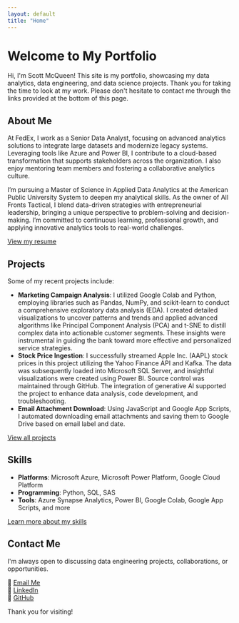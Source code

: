 ```yaml
---
layout: default
title: "Home"
---
```


# **Welcome to My Portfolio**

Hi, I'm Scott McQueen! This site is my portfolio, showcasing my data analytics, data engineering, and data science projects. Thank you for taking the time to look at my work. Please don't hesitate to contact me through the links provided at the bottom of this page.

## **About Me**
At FedEx, I work as a Senior Data Analyst, focusing on advanced analytics solutions to integrate large datasets and modernize legacy systems. Leveraging tools like Azure and Power BI, I contribute to a cloud-based transformation that supports stakeholders across the organization. I also enjoy mentoring team members and fostering a collaborative analytics culture.

I’m pursuing a Master of Science in Applied Data Analytics at the American Public University System to deepen my analytical skills. As the owner of All Fronts Tactical, I blend data-driven strategies with entrepreneurial leadership, bringing a unique perspective to problem-solving and decision-making. I’m committed to continuous learning, professional growth, and applying innovative analytics tools to real-world challenges.

[View my resume](https://smcqueen2023.github.io/skills-github-pages/resume/)

## **Projects**
Some of my recent projects include:
- **Marketing Campaign Analysis**: I utilized Google Colab and Python, employing libraries such as Pandas, NumPy, and scikit-learn to conduct a comprehensive exploratory data analysis (EDA). I created detailed visualizations to uncover patterns and trends and applied advanced algorithms like Principal Component Analysis (PCA) and t-SNE to distill complex data into actionable customer segments. These insights were instrumental in guiding the bank toward more effective and personalized service strategies.
- **Stock Price Ingestion**: I successfully streamed Apple Inc. (AAPL) stock prices in this project utilizing the Yahoo Finance API and Kafka. The data was subsequently loaded into Microsoft SQL Server, and insightful visualizations were created using Power BI. Source control was maintained through GitHub. The integration of generative AI supported the project to enhance data analysis, code development, and troubleshooting.
- **Email Attachment Download**: Using JavaScript and Google App Scripts, I automated downloading email attachments and saving them to Google Drive based on email label and date.

[View all projects](/projects/)

## **Skills**
- **Platforms**: Microsoft Azure, Microsoft Power Platform, Google Cloud Platform
- **Programming**: Python, SQL, SAS
- **Tools**: Azure Synapse Analytics, Power BI, Google Colab, Google App Scripts, and more

[Learn more about my skills](https://smcqueen2023.github.io/skills-github-pages/skill.html)

## **Contact Me**
I'm always open to discussing data engineering projects, collaborations, or opportunities.  

📧 [Email Me](mailto:scottmcqueen2023@gmail.com)  
🔗 [LinkedIn](https://www.linkedin.com/in/smmcqueen/)  
🐙 [GitHub](https://github.com/SMcQueen2023/)  

Thank you for visiting!
